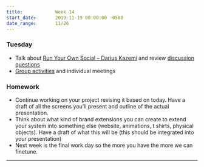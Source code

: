 ```yaml
---
title:            Week 14
start_date:       2019-11-19 00:00:00 -0500
date_range:       11/26
---
```


### Tuesday

- Talk about [Run Your Own Social – Darius Kazemi](https://runyourown.social/) and review [discussion questions](https://paper.dropbox.com/doc/Blanding-or-the-Branding-Paradox-Discussion-Question--Aoyi_U_9IKDg~GHZ8BaqZ0YzAQ-i7S0lAsJqvZO4X7bJPwnu)
- [Group activities](https://paper.dropbox.com/doc/Week-14--ApTIZVaKX_yxRJoxsZrgtSYxAQ-kg441KohaKkG2GFzv2Vmi) and individual meetings

### Homework
- Continue working on your project revising it based on today. Have a draft of all the screens you&rsquo;ll present and outline of the actual presentation.
- Think about what kind of brand extensions you can create to extend your system into something else (website, animations, t shirts, physical objects). Have a draft of what this will be (this should be integrated into your presentation)
- Next week is the final work day so the more you have the more we can finetune.

---
